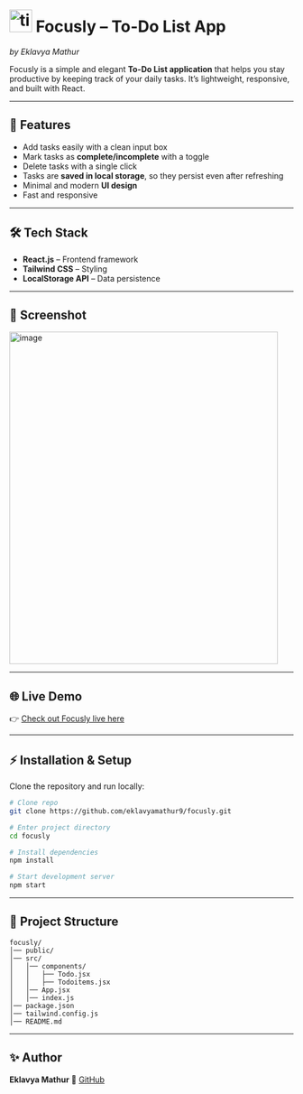 # <img width="40" height="40" alt="tick" src="https://github.com/user-attachments/assets/a86c3d10-93ac-45dd-b568-03a39dc42b9b" /> Focusly – To-Do List App

*by Eklavya Mathur*

Focusly is a simple and elegant **To-Do List application** that helps you stay productive by keeping track of your daily tasks. It’s lightweight, responsive, and built with React.

---

## 🚀 Features

* Add tasks easily with a clean input box
* Mark tasks as **complete/incomplete** with a toggle
* Delete tasks with a single click
* Tasks are **saved in local storage**, so they persist even after refreshing
* Minimal and modern **UI design**
* Fast and responsive

---

## 🛠️ Tech Stack

* **React.js** – Frontend framework
* **Tailwind CSS** – Styling
* **LocalStorage API** – Data persistence

---

## 📸 Screenshot

<img width="476" height="589" alt="image" src="https://github.com/user-attachments/assets/09ed05e6-93a6-45f7-8276-fad1d8149804" />


---

## 🌐 Live Demo

👉 [Check out Focusly live here](https://focusly-three.vercel.app/)

---

## ⚡ Installation & Setup

Clone the repository and run locally:

```bash
# Clone repo
git clone https://github.com/eklavyamathur9/focusly.git  

# Enter project directory
cd focusly  

# Install dependencies
npm install  

# Start development server
npm start
```

---

## 📂 Project Structure

```
focusly/
│── public/
│── src/
│   │── components/
│   │   ├── Todo.jsx
│   │   ├── Todoitems.jsx
│   │── App.jsx
│   │── index.js
│── package.json
│── tailwind.config.js
│── README.md
```

---

## ✨ Author

**Eklavya Mathur**
🔗 [GitHub](https://github.com/eklavyamathur9)
